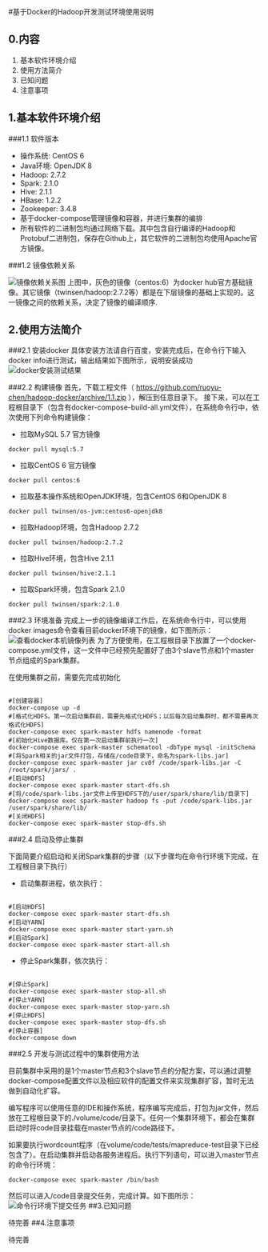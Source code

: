 #基于Docker的Hadoop开发测试环境使用说明

## 0.内容
1. 基本软件环境介绍
2. 使用方法简介
3. 已知问题
4. 注意事项

## 1.基本软件环境介绍

###1.1 软件版本

- 操作系统: CentOS 6
- Java环境: OpenJDK 8
- Hadoop: 2.7.2
- Spark: 2.1.0
- Hive: 2.1.1
- HBase: 1.2.2
- Zookeeper: 3.4.8
- 基于docker-compose管理镜像和容器，并进行集群的编排
- 所有软件的二进制包均通过网络下载。其中包含自行编译的Hadoop和Protobuf二进制包，保存在Github上，其它软件的二进制包均使用Apache官方镜像。


###1.2 镜像依赖关系

![镜像依赖关系图](https://github.com/ruoyu-chen/hadoop-docker/raw/master/images/arch.jpeg "镜像依赖关系")
上图中，灰色的镜像（centos:6）为docker hub官方基础镜像。其它镜像（twinsen/hadoop:2.7.2等）都是在下层镜像的基础上实现的。这一镜像之间的依赖关系，决定了镜像的编译顺序.

## 2.使用方法简介

###2.1 安装docker
具体安装方法请自行百度，安装完成后，在命令行下输入docker info进行测试，输出结果如下图所示，说明安装成功
![docker安装测试结果](https://github.com/ruoyu-chen/hadoop-docker/raw/master/images/docker_info.png "Docker安装测试")

###2.2 构建镜像
首先，下载工程文件（ https://github.com/ruoyu-chen/hadoop-docker/archive/1.1.zip ），解压到任意目录下。
接下来，可以在工程根目录下（包含有docker-compose-build-all.yml文件），在系统命令行中，依次使用下列命令构建镜像：
	
- 拉取MySQL 5.7 官方镜像

`docker pull mysql:5.7`

- 拉取CentOS 6 官方镜像

`docker pull centos:6`

- 拉取基本操作系统和OpenJDK环境，包含CentOS 6和OpenJDK 8
    
`docker pull twinsen/os-jvm:centos6-openjdk8`

- 拉取Hadoop环境，包含Hadoop 2.7.2

`docker pull twinsen/hadoop:2.7.2`

- 拉取Hive环境，包含Hive 2.1.1

`docker pull twinsen/hive:2.1.1`

- 拉取Spark环境，包含Spark 2.1.0

`docker pull twinsen/spark:2.1.0`

###2.3 环境准备
完成上一步的镜像编译工作后，在系统命令行中，可以使用docker images命令查看目前docker环境下的镜像，如下图所示：
![查看docker本机镜像列表](https://github.com/ruoyu-chen/hadoop-docker/raw/master/images/docker_images.png "查看Docker本机镜像列表")
为了方便使用，在工程根目录下放置了一个docker-compose.yml文件，这一文件中已经预先配置好了由3个slave节点和1个master节点组成的Spark集群。

在使用集群之前，需要先完成初始化

<pre><code>
#[创建容器]
docker-compose up -d
#[格式化HDFS。第一次启动集群前，需要先格式化HDFS；以后每次启动集群时，都不需要再次格式化HDFS]
docker-compose exec spark-master hdfs namenode -format
#[初始化Hive数据库。仅在第一次启动集群前执行一次]
docker-compose exec spark-master schematool -dbType mysql -initSchema
#[将Spark相关的jar文件打包，存储在/code目录下，命名为spark-libs.jar]
docker-compose exec spark-master jar cv0f /code/spark-libs.jar -C /root/spark/jars/ .
#[启动HDFS]
docker-compose exec spark-master start-dfs.sh
#[将/code/spark-libs.jar文件上传至HDFS下的/user/spark/share/lib/目录下]
docker-compose exec spark-master hadoop fs -put /code/spark-libs.jar /user/spark/share/lib/
#[关闭HDFS]
docker-compose exec spark-master stop-dfs.sh
</code></pre>

###2.4 启动及停止集群

下面简要介绍启动和关闭Spark集群的步骤（以下步骤均在命令行环境下完成，在工程根目录下执行）
- 启动集群进程，依次执行：

<pre><code>
#[启动HDFS]
docker-compose exec spark-master start-dfs.sh
#[启动YARN]
docker-compose exec spark-master start-yarn.sh
#[启动Spark]
docker-compose exec spark-master start-all.sh
</code></pre>

- 停止Spark集群，依次执行：

<pre><code>
#[停止Spark]
docker-compose exec spark-master stop-all.sh
#[停止YARN]
docker-compose exec spark-master stop-yarn.sh
#[停止HDFS]
docker-compose exec spark-master stop-dfs.sh
#[停止容器]
docker-compose down</code></pre>


###2.5 开发与测试过程中的集群使用方法

目前集群中采用的是1个master节点和3个slave节点的分配方案，可以通过调整docker-compose配置文件以及相应软件的配置文件来实现集群扩容，暂时无法做到自动化扩容。

编写程序可以使用任意的IDE和操作系统，程序编写完成后，打包为jar文件，然后放在工程根目录下的./volume/code/目录下。任何一个集群环境下，都会在集群启动时将code目录挂载在master节点的/code路径下。

如果要执行wordcount程序（在volume/code/tests/mapreduce-test目录下已经包含了）。在启动集群并启动各服务进程后。执行下列语句，可以进入master节点的命令行环境：

<pre><code>docker-compose exec spark-master /bin/bash
</code></pre>

然后可以进入/code目录提交任务，完成计算。如下图所示：
![命令行环境下提交任务](https://github.com/ruoyu-chen/hadoop-docker/raw/master/images/submitJob.png)
##3.已知问题

待完善
##4.注意事项

待完善
